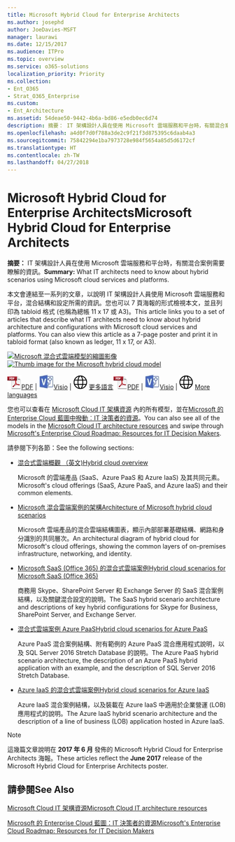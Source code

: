 ```yaml
---
title: Microsoft Hybrid Cloud for Enterprise Architects
ms.author: josephd
author: JoeDavies-MSFT
manager: laurawi
ms.date: 12/15/2017
ms.audience: ITPro
ms.topic: overview
ms.service: o365-solutions
localization_priority: Priority
ms.collection:
- Ent_O365
- Strat_O365_Enterprise
ms.custom:
- Ent_Architecture
ms.assetid: 54deae50-9442-4b6a-bd86-e5edb0ec6d74
description: 摘要： IT 架構設計人員在使用 Microsoft 雲端服務和平台時，有關混合案例需要瞭解的資訊。
ms.openlocfilehash: a4d0f7d0f788a3de2c9f21f3d875395c6daab4a3
ms.sourcegitcommit: 75842294e1ba7973728e984f5654a85d5d6172cf
ms.translationtype: HT
ms.contentlocale: zh-TW
ms.lasthandoff: 04/27/2018
---
```

# <a name="microsoft-hybrid-cloud-for-enterprise-architects"></a><span data-ttu-id="5af82-103">Microsoft Hybrid Cloud for Enterprise Architects</span><span class="sxs-lookup"><span data-stu-id="5af82-103">Microsoft Hybrid Cloud for Enterprise Architects</span></span>

 <span data-ttu-id="5af82-104">**摘要：** IT 架構設計人員在使用 Microsoft 雲端服務和平台時，有關混合案例需要瞭解的資訊。</span><span class="sxs-lookup"><span data-stu-id="5af82-104">**Summary:** What IT architects need to know about hybrid scenarios using Microsoft cloud services and platforms.</span></span>
  
<span data-ttu-id="5af82-p101">本文會連結至一系列的文章，以說明 IT 架構設計人員使用 Microsoft 雲端服務和平台，混合結構和設定所需的資訊。您也可以 7 頁海報的形式檢視本文，並且列印為 tabloid 格式 (也稱為總帳 11 x 17 或 A3)。</span><span class="sxs-lookup"><span data-stu-id="5af82-p101">This article links you to a set of articles that describe what IT architects need to know about hybrid architecture and configurations with Microsoft cloud services and platforms. You can also view this article as a 7-page poster and print it in tabloid format (also known as ledger, 11 x 17, or A3).</span></span>
  
<span data-ttu-id="5af82-107">[![Microsoft 混合式雲端模型的縮圖影像](images/Hybrid_Poster/Hybrid_Cloud_Thumbnail.png)](https://www.microsoft.com/download/details.aspx?id=54424
)</span><span class="sxs-lookup"><span data-stu-id="5af82-107">[![Thumb image for the Microsoft hybrid cloud model](images/Hybrid_Poster/Hybrid_Cloud_Thumbnail.png)](https://www.microsoft.com/download/details.aspx?id=54424
)</span></span>
  
<span data-ttu-id="5af82-108">![PDF 檔案](images/Common_Images/PDFIcon.png)[PDF](https://go.microsoft.com/fwlink/p/?linkid=842082) | ![Visio 檔案](images/Common_Images/VisioIcon.png)[Visio](https://go.microsoft.com/fwlink/p/?linkid=842083) | ![參閱其他語言版本的頁面](images/Common_Images/GlobeIcon.png)
[更多語言](https://www.microsoft.com/download/details.aspx?id=54424)</span><span class="sxs-lookup"><span data-stu-id="5af82-108">![PDF file](images/Common_Images/PDFIcon.png)[PDF](https://go.microsoft.com/fwlink/p/?linkid=842082) | ![Visio file](images/Common_Images/VisioIcon.png)[Visio](https://go.microsoft.com/fwlink/p/?linkid=842083) | ![See a page with versions in additional languages](images/Common_Images/GlobeIcon.png)
[More languages](https://www.microsoft.com/download/details.aspx?id=54424)</span></span>
  
<span data-ttu-id="5af82-109">您也可以查看在 [Microsoft Cloud IT 架構資源](microsoft-cloud-it-architecture-resources.md) 內的所有模型，並在[Microsoft 的 Enterprise Cloud 藍圖中撥動︰IT 決策者的資源](https://aka.ms/cloudarchitecture)。</span><span class="sxs-lookup"><span data-stu-id="5af82-109">You can also see all of the models in the [Microsoft Cloud IT architecture resources](microsoft-cloud-it-architecture-resources.md) and swipe through [Microsoft's Enterprise Cloud Roadmap: Resources for IT Decision Makers](https://aka.ms/cloudarchitecture).</span></span>
  
<span data-ttu-id="5af82-110">請參閱下列各節：</span><span class="sxs-lookup"><span data-stu-id="5af82-110">See the following sections:</span></span>
  
- [<span data-ttu-id="5af82-111">混合式雲端概觀 （英文)</span><span class="sxs-lookup"><span data-stu-id="5af82-111">Hybrid cloud overview</span></span>](hybrid-cloud-overview.md)
    
    <span data-ttu-id="5af82-112">Microsoft 的雲端產品 (SaaS、Azure PaaS 和 Azure IaaS) 及其共同元素。</span><span class="sxs-lookup"><span data-stu-id="5af82-112">Microsoft's cloud offerings (SaaS, Azure PaaS, and Azure IaaS) and their common elements.</span></span>
    
- [<span data-ttu-id="5af82-113">Microsoft 混合雲端案例的架構</span><span class="sxs-lookup"><span data-stu-id="5af82-113">Architecture of Microsoft hybrid cloud scenarios</span></span>](architecture-of-microsoft-hybrid-cloud-scenarios.md)
    
    <span data-ttu-id="5af82-114">Microsoft 雲端產品的混合雲端結構圖表，顯示內部部署基礎結構、網路和身分識別的共同層次。</span><span class="sxs-lookup"><span data-stu-id="5af82-114">An architectural diagram of hybrid cloud for Microsoft's cloud offerings, showing the common layers of on-premises infrastructure, networking, and identity.</span></span>
    
- [<span data-ttu-id="5af82-115">Microsoft SaaS (Office 365) 的混合式雲端案例</span><span class="sxs-lookup"><span data-stu-id="5af82-115">Hybrid cloud scenarios for Microsoft SaaS (Office 365)</span></span>](hybrid-cloud-scenarios-for-microsoft-saas-office-365.md)
    
    <span data-ttu-id="5af82-116">商務用 Skype、SharePoint Server 和 Exchange Server 的 SaaS 混合案例結構，以及關鍵混合設定的說明。</span><span class="sxs-lookup"><span data-stu-id="5af82-116">The SaaS hybrid scenario architecture and descriptions of key hybrid configurations for Skype for Business, SharePoint Server, and Exchange Server.</span></span>
    
- [<span data-ttu-id="5af82-117">混合式雲端案例 Azure PaaS</span><span class="sxs-lookup"><span data-stu-id="5af82-117">Hybrid cloud scenarios for Azure PaaS</span></span>](hybrid-cloud-scenarios-for-azure-paas.md)
    
    <span data-ttu-id="5af82-118">Azure PaaS 混合案例結構、附有範例的 Azure PaaS 混合應用程式說明，以及 SQL Server 2016 Stretch Database 的說明。</span><span class="sxs-lookup"><span data-stu-id="5af82-118">The Azure PaaS hybrid scenario architecture, the description of an Azure PaaS hybrid application with an example, and the description of SQL Server 2016 Stretch Database.</span></span>
    
- [<span data-ttu-id="5af82-119">Azure IaaS 的混合式雲端案例</span><span class="sxs-lookup"><span data-stu-id="5af82-119">Hybrid cloud scenarios for Azure IaaS</span></span>](hybrid-cloud-scenarios-for-azure-iaas.md)
    
    <span data-ttu-id="5af82-120">Azure IaaS 混合案例結構，以及裝載在 Azure IaaS 中適用於企業營運 (LOB) 應用程式的說明。</span><span class="sxs-lookup"><span data-stu-id="5af82-120">The Azure IaaS hybrid scenario architecture and the description of a line of business (LOB) application hosted in Azure IaaS.</span></span>
    
> [!NOTE]
> <span data-ttu-id="5af82-121">這幾篇文章說明在 **2017 年 6 月** 發佈的 Microsoft Hybrid Cloud for Enterprise Architects 海報。</span><span class="sxs-lookup"><span data-stu-id="5af82-121">These articles reflect the **June 2017** release of the Microsoft Hybrid Cloud for Enterprise Architects poster.</span></span>
  
## <a name="see-also"></a><span data-ttu-id="5af82-122">請參閱</span><span class="sxs-lookup"><span data-stu-id="5af82-122">See Also</span></span>

[<span data-ttu-id="5af82-123">Microsoft Cloud IT 架構資源</span><span class="sxs-lookup"><span data-stu-id="5af82-123">Microsoft Cloud IT architecture resources</span></span>](microsoft-cloud-it-architecture-resources.md)

[<span data-ttu-id="5af82-124">Microsoft 的 Enterprise Cloud 藍圖：IT 決策者的資源</span><span class="sxs-lookup"><span data-stu-id="5af82-124">Microsoft's Enterprise Cloud Roadmap: Resources for IT Decision Makers</span></span>](https://sway.com/FJ2xsyWtkJc2taRD)



